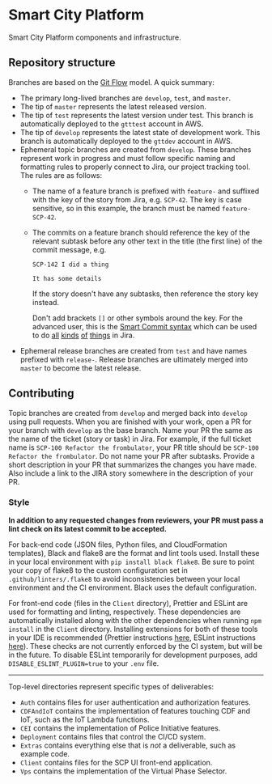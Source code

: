 # Smart City Platform
Smart City Platform components and infrastructure.

## Repository structure
Branches are based on the [Git Flow](https://nvie.com/posts/a-successful-git-branching-model/) model. A quick summary:

- The primary long-lived branches are `develop`, `test`, and `master`.
- The tip of `master` represents the latest released version.
- The tip of `test` represents the latest version under test. This branch is automatically deployed to the `gtttest` account in AWS.
- The tip of `develop` represents the latest state of development work. This branch is automatically deployed to the `gttdev` account in AWS.
- Ephemeral topic branches are created from `develop`. These branches represent work in progress and must follow specific naming and formatting rules to properly connect to Jira, our project tracking tool. The rules are as follows:
  - The name of a feature branch is prefixed with `feature-` and suffixed with the key of the story from Jira, e.g. `SCP-42`. The key is case sensitive, so in this example, the branch must be named `feature-SCP-42`.
  - The commits on a feature branch should reference the key of the relevant subtask before any other text in the title (the first line) of the commit message, e.g.
    ```
    SCP-142 I did a thing

    It has some details
    ```
    If the story doesn't have any subtasks, then reference the story key instead.

    Don't add brackets `[]` or other symbols around the key. For the advanced user, this is the [Smart Commit syntax](https://confluence.atlassian.com/jirasoftwarecloud/processing-issues-with-smart-commits-788960027.html) which can be used to do [all](https://confluence.atlassian.com/jirasoftwarecloud/processing-issues-with-smart-commits-788960027.html#ProcessingissueswithSmartCommits-commentComment) [kinds](https://confluence.atlassian.com/jirasoftwarecloud/processing-issues-with-smart-commits-788960027.html#ProcessingissueswithSmartCommits-timeTime) [of](https://confluence.atlassian.com/jirasoftwarecloud/processing-issues-with-smart-commits-788960027.html#ProcessingissueswithSmartCommits-transitionWorkflowtransitions) [things](https://confluence.atlassian.com/jirasoftwarecloud/processing-issues-with-smart-commits-788960027.html#ProcessingissueswithSmartCommits-Advancedexamples) in Jira.
- Ephemeral release branches are created from `test` and have names prefixed with `release-`. Release branches are ultimately merged into `master` to become the latest release.

## Contributing
Topic branches are created from `develop` and merged back into `develop` using pull requests. When you are finished with your work, open a PR for your branch with `develop` as the base branch. Name your PR the same as the name of the ticket (story or task) in Jira. For example, if the full ticket name is `SCP-100 Refactor the frombulator`, your PR title should be `SCP-100 Refactor the frombulator`. Do not name your PR after subtasks. Provide a short description in your PR that summarizes the changes you have made. Also include a link to the JIRA story somewhere in the description of your PR.

### Style

**In addition to any requested changes from reviewers, your PR must pass a lint check on its latest commit to be accepted.**

For back-end code (JSON files, Python files, and CloudFormation templates), Black and flake8 are the format and lint tools used. Install these in your local environment with `pip install black flake8`. Be sure to point your copy of flake8 to the custom configuration set in `.github/linters/.flake8` to avoid inconsistencies between your local environment and the CI environment. Black uses the default configuration.

For front-end code (files in the `Client` directory), Prettier and ESLint are used for formatting and linting, respectively. These dependencies are automatically installed along with the other dependencies when running `npm install` in the `Client` directory. Installing extensions for both of these tools in your IDE is recommended (Prettier instructions [here](https://prettier.io/docs/en/editors.html), ESLint instructions [here](https://eslint.org/docs/user-guide/integrations#editors)). These checks are not currently enforced by the CI system, but will be in the future. To disable ESLint temporarily for development purposes, add `DISABLE_ESLINT_PLUGIN=true` to your `.env` file.

---

Top-level directories represent specific types of deliverables:

- `Auth` contains files for user authentication and authorization features.
- `CDFAndIoT` contains the implementation of features touching CDF and IoT, such as the IoT Lambda functions.
- `CEI` contains the implementation of Police Initiative features.
- `Deployment` contains files that control the CI/CD system.
- `Extras` contains everything else that is _not_ a deliverable, such as example code.
- `Client` contains files for the SCP UI front-end application.
- `Vps` contains the implementation of the Virtual Phase Selector.